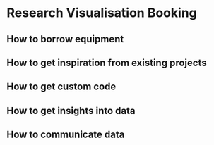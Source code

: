 # Research Visualisation Booking

## How to borrow equipment

## How to get inspiration from existing projects

## How to get custom code

## How to get insights into data

## How to communicate data
